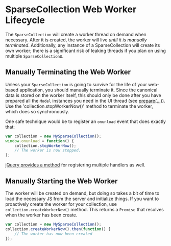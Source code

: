 # SparseCollection Web Worker Lifecycle
The `SparseCollection` will create a worker thread on demand when necessary.  After it is created, the worker will 
live *until it is manually terminated*.  Additionally, any instance of a SparseCollection will create its own worker;
there is a significant risk of leaking threads if you plan on using multiple `SparseCollection`s.

## Manually Terminating the Web Worker
Unless your `SparseCollection` is going to survive for the life of your web-based application, you should manually
terminate it.  Since the canonical data is stored on the worker itself, this should only be done after you have 
prepared all the `Model` instances you need in the UI thread (see [prepare(...)](prepare.html)).  Use the 
'collection.stopWorkerNow()' method to terminate the worker, which does so synchronously.

One safe technique would be to register an `onunload` event that does exactly that:

```javascript
var collection = new MySparseCollection();
window.onunload = function() {
    collection.stopWorkerNow();
    // The worker is now stopped.
);
```

[jQuery provides a method](https://api.jquery.com/unload/) for registering multiple handlers as well.

## Manually Starting the Web Worker
The worker will be created on demand, but doing so takes a bit of time to load the necessary JS from the server and
initialize things.  If you want to proactively create the worker for your collection, use `collection.createWorkerNow()`
method.  This returns a `Promise` that resolves when the worker has been create.

```javascript
var collection = new MySparseCollection();
collection.createWorkerNow().then(function() {
    // The worker has now been created
});
```